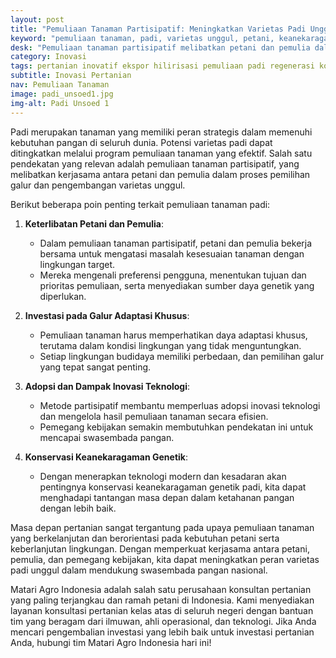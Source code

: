 ```yaml
---
layout: post
title: "Pemuliaan Tanaman Partisipatif: Meningkatkan Varietas Padi Unggul untuk Swasembada Pangan"
keyword: "pemuliaan tanaman, padi, varietas unggul, petani, keanekaragaman genetik, Pertanian Modern, PT Matari Agro Indonesia"
desk: "Pemuliaan tanaman partisipatif melibatkan petani dan pemulia dalam mengembangkan varietas padi unggul. Artikel ini membahas pentingnya keterlibatan petani, investasi pada galur adaptasi khusus, adopsi inovasi teknologi, dan konservasi keanekaragaman genetik dalam mendukung swasembada pangan"
category: Inovasi
tags: pertanian inovatif ekspor hilirisasi pemuliaan padi regenerasi konsultan ketahanan pangan
subtitle: Inovasi Pertanian
nav: Pemuliaan Tanaman
image: padi_unsoed1.jpg
img-alt: Padi Unsoed 1
---
```


Padi merupakan tanaman yang memiliki peran strategis dalam memenuhi kebutuhan pangan di seluruh dunia. Potensi varietas padi dapat ditingkatkan melalui program pemuliaan tanaman yang efektif. Salah satu pendekatan yang relevan adalah pemuliaan tanaman partisipatif, yang melibatkan kerjasama antara petani dan pemulia dalam proses pemilihan galur dan pengembangan varietas unggul.

Berikut beberapa poin penting terkait pemuliaan tanaman padi:

1. **Keterlibatan Petani dan Pemulia**:
   - Dalam pemuliaan tanaman partisipatif, petani dan pemulia bekerja bersama untuk mengatasi masalah kesesuaian tanaman dengan lingkungan target.
   - Mereka mengenali preferensi pengguna, menentukan tujuan dan prioritas pemuliaan, serta menyediakan sumber daya genetik yang diperlukan.

2. **Investasi pada Galur Adaptasi Khusus**:
   - Pemuliaan tanaman harus memperhatikan daya adaptasi khusus, terutama dalam kondisi lingkungan yang tidak menguntungkan.
   - Setiap lingkungan budidaya memiliki perbedaan, dan pemilihan galur yang tepat sangat penting.

3. **Adopsi dan Dampak Inovasi Teknologi**:
   - Metode partisipatif membantu memperluas adopsi inovasi teknologi dan mengelola hasil pemuliaan tanaman secara efisien.
   - Pemegang kebijakan semakin membutuhkan pendekatan ini untuk mencapai swasembada pangan.

4. **Konservasi Keanekaragaman Genetik**:
   - Dengan menerapkan teknologi modern dan kesadaran akan pentingnya konservasi keanekaragaman genetik padi, kita dapat menghadapi tantangan masa depan dalam ketahanan pangan dengan lebih baik.

Masa depan pertanian sangat tergantung pada upaya pemuliaan tanaman yang berkelanjutan dan berorientasi pada kebutuhan petani serta keberlanjutan lingkungan. Dengan memperkuat kerjasama antara petani, pemulia, dan pemegang kebijakan, kita dapat meningkatkan peran varietas padi unggul dalam mendukung swasembada pangan nasional.

Matari Agro Indonesia adalah salah satu perusahaan konsultan pertanian yang paling terjangkau dan ramah petani di Indonesia. Kami menyediakan layanan konsultasi pertanian kelas atas di seluruh negeri dengan bantuan tim yang beragam dari ilmuwan, ahli operasional, dan teknologi. Jika Anda mencari pengembalian investasi yang lebih baik untuk investasi pertanian Anda, hubungi tim Matari Agro Indonesia hari ini!

